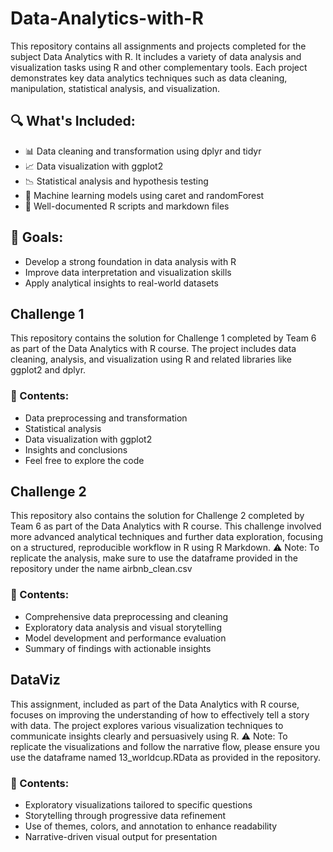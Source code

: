 # Data-Analytics-with-R
This repository contains all assignments and projects completed for the subject Data Analytics with R. It includes a variety of data analysis and visualization tasks using R and other complementary tools. Each project demonstrates key data analytics techniques such as data cleaning, manipulation, statistical analysis, and visualization.

## 🔍 What's Included:
- 📊 Data cleaning and transformation using dplyr and tidyr
- 📈 Data visualization with ggplot2
- 📉 Statistical analysis and hypothesis testing
- 🧠 Machine learning models using caret and randomForest
- 📝 Well-documented R scripts and markdown files
## 🚀 Goals:
- Develop a strong foundation in data analysis with R
- Improve data interpretation and visualization skills
- Apply analytical insights to real-world datasets

## Challenge 1
This repository contains the solution for Challenge 1 completed by Team 6 as part of the Data Analytics with R course. The project includes data cleaning, analysis, and visualization using R and related libraries like ggplot2 and dplyr.

### 📂 Contents:
- Data preprocessing and transformation
- Statistical analysis
- Data visualization with ggplot2
- Insights and conclusions
- Feel free to explore the code

## Challenge 2
This repository also contains the solution for Challenge 2 completed by Team 6 as part of the Data Analytics with R course. This challenge involved more advanced analytical techniques and further data exploration, focusing on a structured, reproducible workflow in R using R Markdown.
⚠️ Note: To replicate the analysis, make sure to use the dataframe provided in the repository under the name airbnb_clean.csv

### 📂 Contents:
- Comprehensive data preprocessing and cleaning
- Exploratory data analysis and visual storytelling
- Model development and performance evaluation
- Summary of findings with actionable insights

## DataViz
This assignment, included as part of the Data Analytics with R course, focuses on improving the understanding of how to effectively tell a story with data. The project explores various visualization techniques to communicate insights clearly and persuasively using R.
⚠️ Note: To replicate the visualizations and follow the narrative flow, please ensure you use the dataframe named 13_worldcup.RData as provided in the repository. 

### 📂 Contents:
- Exploratory visualizations tailored to specific questions
- Storytelling through progressive data refinement
- Use of themes, colors, and annotation to enhance readability
- Narrative-driven visual output for presentation

